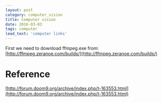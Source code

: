 ```yaml
---
layout: post
category: computer_vision
title: Computer vision
date: 2016-03-03
tags: computer
lead_text: 'computer links'
---
```


First we need to download ffmpeg.exe from: [http://ffmpeg.zeranoe.com/builds/](http://ffmpeg.zeranoe.com/builds/)


# Reference

[http://forum.doom9.org/archive/index.php/t-163553.html](http://forum.doom9.org/archive/index.php/t-163553.html)
